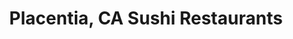 ---
layout: city
title: Placentia, CA Sushi Restaurants
permalink: /california/placentia/
stateAbbr: CA
stateName: California
cityName: Placentia
---